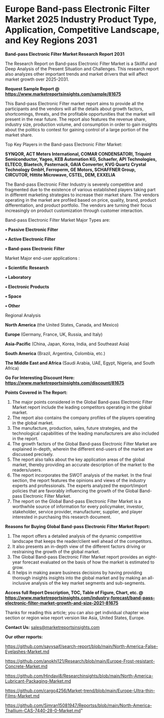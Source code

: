 # Europe Band-pass Electronic Filter Market 2025 Industry Product Type, Application, Competitive Landscape, and Key Regions 2031

<strong>Band-pass Electronic Filter Market Research Report 2031</strong>

The Research Report on Band-pass Electronic Filter Market is a Skillful and Deep Analysis of the Present Situation and Challenges. This research report also analyzes other important trends and market drivers that will affect market growth over 2025-2031.

<strong>Request Sample Report @ <a href=https://www.marketreportsinsights.com/sample/81675>https://www.marketreportsinsights.com/sample/81675</a></strong>

This Band-pass Electronic Filter market report aims to provide all the participants and the vendors will all the details about growth factors, shortcomings, threats, and the profitable opportunities that the market will present in the near future. The report also features the revenue share, industry size, production volume, and consumption in order to gain insights about the politics to contest for gaining control of a large portion of the market share.

Top Key Players in the Band-pass Electronic Filter Market:

<strong>SYNQOR, ACT Meters International, COMAR CONDENSATORI, Triquint Semiconductor, Yageo, KEB Automation KG, Schaefer, API Technologies, ELTECO, Blaetech, Pasternack, GAIA Converter, KVG Quartz Crystal Technology GmbH, Ferroperm, GE Motors, SCHAFFNER Group, CIRCUTOR, Hittite Microwave, CSTEL, DEM, EXXELIA</strong>

The Band-pass Electronic Filter Industry is severely competitive and fragmented due to the existence of various established players taking part in different marketing strategies to increase their market share. The vendors operating in the market are profiled based on price, quality, brand, product differentiation, and product portfolio. The vendors are turning their focus increasingly on product customization through customer interaction.

Band-pass Electronic Filter Market Major Types are:

<strong>• Passive Electronic Filter

• Active Electronic Filter

• Band-pass Electronic Filter</strong>

Market Major end-user applications :

<strong>• Scientific Research

• Laboratory

• Electronic Products

• Space

• Other</strong>

Regional Analysis

</u><strong><b>North America</b></strong> (the United States, Canada, and Mexico)

<strong><b>Europe </b></strong>(Germany, France, UK, Russia, and Italy)

<strong><b>Asia-Pacific</b></strong> (China, Japan, Korea, India, and Southeast Asia)

<strong><b>South America</b></strong> (Brazil, Argentina, Colombia, etc.)

<strong><b>The Middle East and Africa</b></strong> (Saudi Arabia, UAE, Egypt, Nigeria, and South Africa)

<strong>Go For Interesting Discount Here: <a href=https://www.marketreportsinsights.com/discount/81675>https://www.marketreportsinsights.com/discount/81675</a></strong>

<strong>Points Covered in The Report:</strong>
<ol>
  <li>The major points considered in the Global Band-pass Electronic Filter Market report include the leading competitors operating in the global market.</li>
  <li>The report also contains the company profiles of the players operating in the global market.</li>
  <li>The manufacture, production, sales, future strategies, and the technological capabilities of the leading manufacturers are also included in the report.</li>
  <li>The growth factors of the Global Band-pass Electronic Filter Market are explained in-depth, wherein the different end-users of the market are discussed precisely.</li>
  <li>The report also talks about the key application areas of the global market, thereby providing an accurate description of the market to the readers/users.</li>
  <li>The report incorporates the SWOT analysis of the market. In the final section, the report features the opinions and views of the industry experts and professionals. The experts analyzed the export/import policies that are favorably influencing the growth of the Global Band-pass Electronic Filter Market.</li>
  <li>The report on the Global Band-pass Electronic Filter Market is a worthwhile source of information for every policymaker, investor, stakeholder, service provider, manufacturer, supplier, and player interested in purchasing this research document.</li>
</ol>
<strong>Reasons for Buying Global Band-pass Electronic Filter Market Report:</strong>

<ol>
  <li>The report offers a detailed analysis of the dynamic competitive landscape that keeps the reader/client well ahead of the competitors.</li>
  <li>It also presents an in-depth view of the different factors driving or restraining the growth of the global market.</li>
  <li>The Global Band-pass Electronic Filter Market report provides an eight-year forecast evaluated on the basis of how the market is estimated to grow.</li>
  <li>It helps in making aware business decisions by having providing thorough insights insights into the global market and by making an all-inclusive analysis of the key market segments and sub-segments.</li>
</ol>
<strong>Access full Report Description, TOC, Table of Figure, Chart, etc. @ <a href=https://www.marketreportsinsights.com/industry-forecast/band-pass-electronic-filter-market-growth-and-size-2021-81675>https://www.marketreportsinsights.com/industry-forecast/band-pass-electronic-filter-market-growth-and-size-2021-81675</a></strong>


Thanks for reading this article; you can also get individual chapter wise section or region wise report version like Asia, United States, Europe.

<strong>Contact Us:</strong>
sales@marketreportsinsights.com

<strong>Our other reports:</strong>

<a href=https://github.com/sayysaif/search-report/blob/main/North-America-False-Eyelashes-Market.md>https://github.com/sayysaif/search-report/blob/main/North-America-False-Eyelashes-Market.md</a>

<a href=https://github.com/anokhi121/Research/blob/main/Europe-Frost-resistant-Concrete-Market.md>https://github.com/anokhi121/Research/blob/main/Europe-Frost-resistant-Concrete-Market.md</a>

<a href=https://github.com/Hindavi8/Researchinsights/blob/main/North-America-Lubricant-Packaging-Market.md>https://github.com/Hindavi8/Researchinsights/blob/main/North-America-Lubricant-Packaging-Market.md</a>

<a href=https://github.com/cargo4256/Market-trend/blob/main/Europe-Ultra-thin-Films-Market.md>https://github.com/cargo4256/Market-trend/blob/main/Europe-Ultra-thin-Films-Market.md</a>

<a href=https://github.com/Simran15081947/Reportss/blob/main/North-America-Thallium-CAS-7440-28-0-Market.md>https://github.com/Simran15081947/Reportss/blob/main/North-America-Thallium-CAS-7440-28-0-Market.md</a>"
